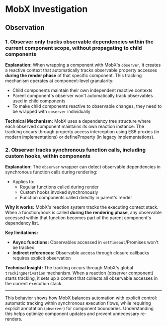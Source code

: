 # MobX Investigation

## Observation

### 1. Observer only tracks observable dependencies within the current component scope, without propagating to child components

**Explanation:**
When wrapping a component with MobX's `observer`, it creates a reactive context that automatically tracks observable property accesses **during the render phase** of that specific component. This tracking mechanism operates at component-level granularity:

- Child components maintain their own independent reactive contexts
- Parent component's observer won't automatically track observables used in child components
- To make child components reactive to observable changes, they need to be wrapped with `observer` individually

**Technical Mechanism:**
MobX uses a dependency tree structure where each observed component maintains its own reaction instance. The tracking occurs through property access interception using ES6 proxies (in modern implementations) or defineProperty (in legacy implementations).

### 2. Observer tracks synchronous function calls, including custom hooks, within components

**Explanation:**
The `observer` wrapper can detect observable dependencies in synchronous function calls during rendering:

- Applies to:
  - Regular functions called during render
  - Custom hooks invoked synchronously
  - Function components called directly in parent's render

**Why it works:**
MobX's reaction system tracks the executing context stack. When a function/hook is called **during the rendering phase**, any observable accessed within that function becomes part of the parent component's dependency list.

**Key limitations:**

- **Async functions:** Observables accessed in `setTimeout`/Promises won't be tracked
- **Indirect references:** Observable access through closure callbacks requires explicit observation

**Technical Insight:**
The tracking occurs through MobX's global `trackingDerivation` mechanism. When a reaction (observer component) starts tracking, it sets up a context that collects all observable accesses in the current execution stack.

---

This behavior shows how MobX balances automation with explicit control: automatic tracking within synchronous execution flows, while requiring explicit annotation (`observer`) for component boundaries. Understanding this helps optimize component updates and prevent unnecessary re-renders.
